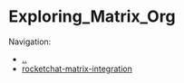 # Exploring_Matrix_Org

Navigation:
- [..](../)
- [rocketchat-matrix-integration](rocketchat-matrix-integration.md)
